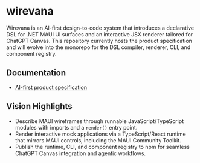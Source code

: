 # wirevana

Wirevana is an AI-first design-to-code system that introduces a declarative DSL for .NET MAUI UI surfaces and an interactive JSX renderer tailored for ChatGPT Canvas. This repository currently hosts the product specification and will evolve into the monorepo for the DSL compiler, renderer, CLI, and component registry.

## Documentation
- [AI-first product specification](docs/ai_first_spec.md)

## Vision Highlights
- Describe MAUI wireframes through runnable JavaScript/TypeScript modules with imports and a `render()` entry point.
- Render interactive mock applications via a TypeScript/React runtime that mirrors MAUI controls, including the MAUI Community Toolkit.
- Publish the runtime, CLI, and component registry to npm for seamless ChatGPT Canvas integration and agentic workflows.
